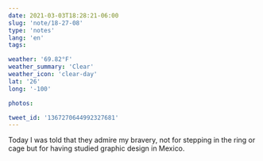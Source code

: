```yaml
---
date: 2021-03-03T18:28:21-06:00
slug: 'note/18-27-08'
type: 'notes'
lang: 'en'
tags:

weather: '69.82°F'
weather_summary: 'Clear'
weather_icon: 'clear-day'
lat: '26'
long: '-100'

photos:

tweet_id: '1367270644992327681'
---
```

Today I was told that they admire my bravery, not for stepping in the ring or cage but for having studied graphic design in Mexico. 